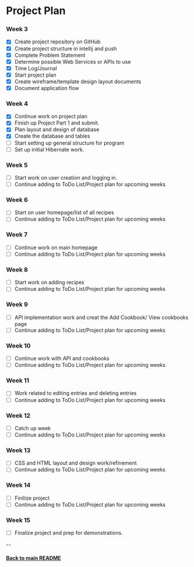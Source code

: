 # Project Plan

### Week 3
- [x] Create project repository on GitHub
- [x] Create project structure in intellij and push
- [x] Complete Problem Statement
- [x] Determine possible Web Services or APIs to use
- [x] Time Log/Journal
- [x] Start project plan
- [x] Create wireframe/template design layout documents
- [x] Document application flow

### Week 4
- [x] Continue work on project plan
- [x] Finish up Project Part 1 and submit.
- [x] Plan layout and design of database
- [x] Create the database and tables
- [ ] Start setting up general structure for program
- [ ] Set up initial Hibernate work.

### Week 5
- [ ] Start work on user creation and logging in.
- [ ] Continue adding to ToDo List/Project plan for upcoming weeks

### Week 6
- [ ] Start on user homepage/list of all recipes
- [ ] Continue adding to ToDo List/Project plan for upcoming weeks

### Week 7
- [ ] Continue work on main homepage
- [ ] Continue adding to ToDo List/Project plan for upcoming weeks

### Week 8
- [ ] Start work on adding recipes
- [ ] Continue adding to ToDo List/Project plan for upcoming weeks

### Week 9
- [ ] API implementation work and creat the Add Cookbook/ View cookbooks page
- [ ] Continue adding to ToDo List/Project plan for upcoming weeks

### Week 10
- [ ] Continue work with API and cookbooks
- [ ] Continue adding to ToDo List/Project plan for upcoming weeks

### Week 11
- [ ] Work related to editing entries and deleting entries
- [ ] Continue adding to ToDo List/Project plan for upcoming weeks

### Week 12
- [ ] Catch up week
- [ ] Continue adding to ToDo List/Project plan for upcoming weeks

### Week 13
- [ ] CSS and HTML layout and design work/refinement
- [ ] Continue adding to ToDo List/Project plan for upcoming weeks

### Week 14
- [ ] Finilize project
- [ ] Continue adding to ToDo List/Project plan for upcoming weeks

### Week 15
- [ ] Finalize project and prep for demonstrations.

--
#### [Back to main README](../README.md)